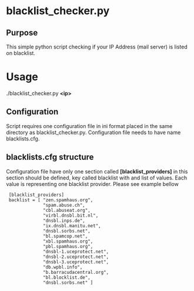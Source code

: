 # blacklist_checker.py

## Purpose
This simple python script checking if your IP Address (mail server) is 
listed on blacklist.  

# Usage
./blacklist_checker.py **\<ip\>**

## Configuration
Script requires one configuration file in ini format placed in the same 
directory as blacklist_checker.py. Configuration file needs to have 
name blacklists.cfg.

## blacklists.cfg structure
Configuration file have only one section called 
**[blacklist_providers]**
in this section should be defined, key called blacklist with and list of values. Each value is representing one blacklist provider.
Please see example bellow 
```
 [blacklist_providers]
 backlist = [ "zen.spamhaus.org",
              "spam.abuse.ch",
              "cbl.abuseat.org",
              "virbl.dnsbl.bit.nl",
              "dnsbl.inps.de",
              "ix.dnsbl.manitu.net",
              "dnsbl.sorbs.net",
              "bl.spamcop.net",
              "xbl.spamhaus.org",
              "pbl.spamhaus.org",
              "dnsbl-1.uceprotect.net",
              "dnsbl-2.uceprotect.net",
              "dnsbl-3.uceprotect.net",
              "db.wpbl.info",
              "b.barracudacentral.org",
              "bl.blocklist.de",
              "dnsbl.sorbs.net" ]

